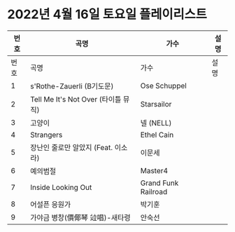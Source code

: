 # 2022년 4월 16일 토요일 플레이리스트

| 번호 | 곡명 | 가수 | 설명 |
|------|------|------|------|
| 번호 | 곡명 | 가수 | 설명 |
| 1 | s'Rothe-Zauerli (B기도문) | Ose Schuppel |  |
| 2 | Tell Me It's Not Over (타이틀 뮤직) | Starsailor |  |
| 3 | 고양이 | 넬 (NELL) |  |
| 4 | Strangers | Ethel Cain |  |
| 5 | 장난인 줄로만 알았지 (Feat. 이소라) | 이문세 |  |
| 6 | 예의범절 | Master4 |  |
| 7 | Inside Looking Out | Grand Funk Railroad |  |
| 8 | 어설픈 응원가 | 박기훈 |  |
| 9 | 가야금 병창(價倻琴 竝唱)-새타령 | 안숙선 |  |
